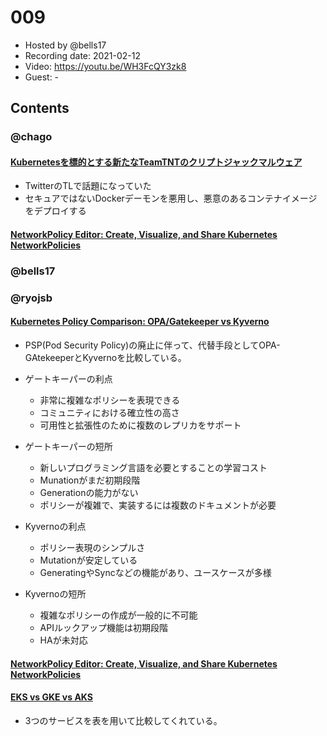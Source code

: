 # 009

- Hosted by @bells17
- Recording date: 2021-02-12
- Video: https://youtu.be/WH3FcQY3zk8
- Guest: -

## Contents

### @chago

#### [Kubernetesを標的とする新たなTeamTNTのクリプトジャックマルウェア](https://unit42.paloaltonetworks.jp/hildegard-malware-teamtnt/)
- TwitterのTLで話題になっていた
- セキュアではないDockerデーモンを悪用し、悪意のあるコンテナイメージをデプロイする

#### [NetworkPolicy Editor: Create, Visualize, and Share Kubernetes NetworkPolicies](https://cilium.io/blog/2021/02/10/network-policy-editor)

### @bells17

### @ryojsb
#### [Kubernetes Policy Comparison: OPA/Gatekeeper vs Kyverno](https://neonmirrors.net/post/2021-02/kubernetes-policy-comparison-opa-gatekeeper-vs-kyverno/)
- PSP(Pod Security Policy)の廃止に伴って、代替手段としてOPA-GAtekeeperとKyvernoを比較している。
- ゲートキーパーの利点
  - 非常に複雑なポリシーを表現できる
  - コミュニティにおける確立性の高さ
  - 可用性と拡張性のために複数のレプリカをサポート
- ゲートキーパーの短所
  - 新しいプログラミング言語を必要とすることの学習コスト
  - Munationがまだ初期段階
  - Generationの能力がない
  - ポリシーが複雑で、実装するには複数のドキュメントが必要
  
- Kyvernoの利点
  - ポリシー表現のシンプルさ
  - Mutationが安定している
  - GeneratingやSyncなどの機能があり、ユースケースが多様
- Kyvernoの短所
  - 複雑なポリシーの作成が一般的に不可能
  - APIルックアップ機能は初期段階 
  - HAが未対応
  
#### [NetworkPolicy Editor: Create, Visualize, and Share Kubernetes NetworkPolicies](https://cilium.io/blog/2021/02/10/network-policy-editor)

#### [EKS vs GKE vs AKS](https://www.stackrox.com/post/2021/01/eks-vs-gke-vs-aks-jan2021/)
- 3つのサービスを表を用いて比較してくれている。
